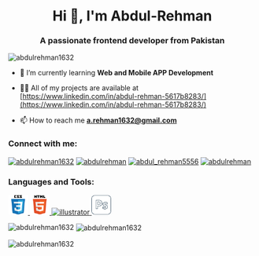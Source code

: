 <h1 align="center">Hi 👋, I'm Abdul-Rehman</h1>
<h3 align="center">A passionate frontend developer from Pakistan</h3>



<p align="left"> <img src="https://komarev.com/ghpvc/?username=abdulrehman1632&label=Profile%20views&color=0e75b6&style=flat" alt="abdulrehman1632" /> </p>

- 🌱 I’m currently learning **Web and Mobile APP Development**

- 👨‍💻 All of my projects are available at [https://www.linkedin.com/in/abdul-rehman-5617b8283/](https://www.linkedin.com/in/abdul-rehman-5617b8283/)

- 📫 How to reach me **a.rehman1632@gmail.com**

<h3 align="left">Connect with me:</h3>
<p align="left">
<a href="https://twitter.com/abdulrehman1632" target="blank"><img align="center" src="https://raw.githubusercontent.com/rahuldkjain/github-profile-readme-generator/master/src/images/icons/Social/twitter.svg" alt="abdulrehman1632" height="30" width="40" /></a>
<a href="https://linkedin.com/in/abdulrehman1632" target="blank"><img align="center" src="https://raw.githubusercontent.com/rahuldkjain/github-profile-readme-generator/master/src/images/icons/Social/linked-in-alt.svg" alt="abdulrehman" height="30" width="40" /></a>
<a href="https://instagram.com/abdul_rehman5556" target="blank"><img align="center" src="https://raw.githubusercontent.com/rahuldkjain/github-profile-readme-generator/master/src/images/icons/Social/instagram.svg" alt="abdul_rehman5556" height="30" width="40" /></a>
<a href="https://dribbble.com/abdulrehman" target="blank"><img align="center" src="https://raw.githubusercontent.com/rahuldkjain/github-profile-readme-generator/master/src/images/icons/Social/dribbble.svg" alt="abdulrehman" height="30" width="40" /></a>
</p>

<h3 align="left">Languages and Tools:</h3>
<p align="left"> <a href="https://www.w3schools.com/css/" target="_blank" rel="noreferrer"> <img src="https://raw.githubusercontent.com/devicons/devicon/master/icons/css3/css3-original-wordmark.svg" alt="css3" width="40" height="40"/> </a> <a href="https://www.w3.org/html/" target="_blank" rel="noreferrer"> <img src="https://raw.githubusercontent.com/devicons/devicon/master/icons/html5/html5-original-wordmark.svg" alt="html5" width="40" height="40"/> </a> <a href="https://www.adobe.com/in/products/illustrator.html" target="_blank" rel="noreferrer"> <img src="https://www.vectorlogo.zone/logos/adobe_illustrator/adobe_illustrator-icon.svg" alt="illustrator" width="40" height="40"/> </a> <a href="https://www.photoshop.com/en" target="_blank" rel="noreferrer"> <img src="https://raw.githubusercontent.com/devicons/devicon/master/icons/photoshop/photoshop-line.svg" alt="photoshop" width="40" height="40"/> </a> </p>

<p><img align="left" src="https://github-readme-stats.vercel.app/api/top-langs?username=abdulrehman1632&show_icons=true&locale=en&layout=compact" alt="abdulrehman1632" /></p>

<p>&nbsp;<img align="center" src="https://github-readme-stats.vercel.app/api?username=abdulrehman1632&show_icons=true&locale=en" alt="abdulrehman1632" /></p>

<p><img align="center" src="https://github-readme-streak-stats.herokuapp.com/?user=abdulrehman1632&" alt="abdulrehman1632" /></p>
